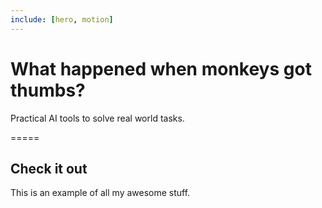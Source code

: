 ```yaml
---
include: [hero, motion]
---
```


# What happened when monkeys got thumbs?

Practical AI tools to solve real world tasks.

=====

## Check it out

This is an example of all my awesome stuff.
